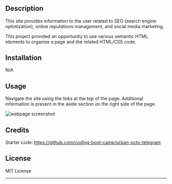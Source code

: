 # <Your-Project-Title>

## Description

This site provides information to the user related to SEO (search engine optimization), online reputations management, and social media marketing.

This project provided an opportunity to use various semantic HTML elements to organize a page and the related HTML/CSS code. 

## Installation

N/A

## Usage

Navigate the site using the links at the top of the page. Additional information is present in the aside section on the right side of the page.

![webpage screenshot](/Develop/assets/images/screenshot.png)

## Credits

Starter code: https://github.com/coding-boot-camp/urban-octo-telegram

## License

MIT License

---